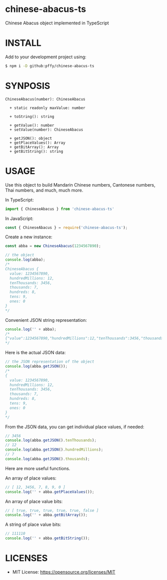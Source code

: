 # chinese-abacus-ts
Chinese Abacus object implemented in TypeScript

# INSTALL

Add to your development project using:

```bash
$ npm i -D github:pffy/chinese-abacus-ts
```

# SYNPOSIS
```
ChineseAbacus(number): ChineseAbacus

  + static readonly maxValue: number

  + toString(): string

  + getValue(): number
  + setValue(number): ChineseAbacus

  + getJSON(): object
  + getPlaceValues(): Array
  + getBitArray(): Array
  + getBitString(): string
```


# USAGE

Use this object to build Mandarin Chinese numbers, Cantonese numbers, Thai numbers, and much, much more.

In TypeScript:
```typescript
import { ChineseAbacus } from 'chinese-abacus-ts'
```

In JavaScript:
```javascript
const { ChineseAbacus } = require('chinese-abacus-ts');
```


Create a new instance:
```javascript
const abba = new ChineseAbacus(1234567890);

// the object
console.log(abba);
/*
ChineseAbacus {
  value: 1234567890,
  hundredMillions: 12,
  tenThousands: 3456,
  thousands: 7,
  hundreds: 8,
  tens: 9,
  ones: 0
}
*/
```

Convenient JSON string representation:
```javascript
console.log('' + abba);
/*
{"value":1234567890,"hundredMillions":12,"tenThousands":3456,"thousands":7,"hundreds":8,"tens":9,"ones":0}
*/
```



Here is the actual JSON data:
```javascript
// the JSON representation of the object
console.log(abba.getJSON());
/*
{
  value: 1234567890,
  hundredMillions: 12,
  tenThousands: 3456,
  thousands: 7,
  hundreds: 8,
  tens: 9,
  ones: 0
}
*/
```

From the JSON data, you can get individual place values, if needed:
```javascript
// 3456
console.log(abba.getJSON().tenThousands);
// 12
console.log(abba.getJSON().hundredMillions);
// 7
console.log(abba.getJSON().thousands);
```

Here are more useful functions.

An array of place values:
```javascript
// [ 12, 3456, 7, 8, 9, 0 ]
console.log('' + abba.getPlaceValues());
```

An array of place value bits:
```javascript
// [ true, true, true, true, true, false ]
console.log('' + abba.getBitArray());
```

A string of place value bits:
```javascript
// 111110
console.log('' + abba.getBitString());
```

# LICENSES
  + MIT License: https://opensource.org/licenses/MIT
